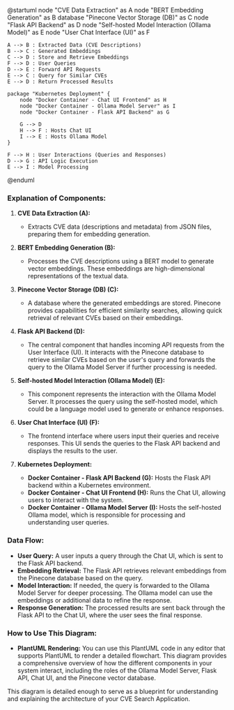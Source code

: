 @startuml
    node "CVE Data Extraction" as A
    node "BERT Embedding Generation" as B
    database "Pinecone Vector Storage (DB)" as C
    node "Flask API Backend" as D
    node "Self-hosted Model Interaction (Ollama Model)" as E
    node "User Chat Interface (UI)" as F

    A --> B : Extracted Data (CVE Descriptions)
    B --> C : Generated Embeddings
    C --> D : Store and Retrieve Embeddings
    F --> D : User Queries
    D --> E : Forward API Requests
    E --> C : Query for Similar CVEs
    E --> D : Return Processed Results

    package "Kubernetes Deployment" {
        node "Docker Container - Chat UI Frontend" as H
        node "Docker Container - Ollama Model Server" as I
        node "Docker Container - Flask API Backend" as G
        
        G --> D
        H --> F : Hosts Chat UI
        I --> E : Hosts Ollama Model
    }

    F --> H : User Interactions (Queries and Responses)
    D --> G : API Logic Execution
    E --> I : Model Processing
@enduml


### Explanation of Components:

1. **CVE Data Extraction (A):** 
   - Extracts CVE data (descriptions and metadata) from JSON files, preparing them for embedding generation.

2. **BERT Embedding Generation (B):**
   - Processes the CVE descriptions using a BERT model to generate vector embeddings. These embeddings are high-dimensional representations of the textual data.

3. **Pinecone Vector Storage (DB) (C):**
   - A database where the generated embeddings are stored. Pinecone provides capabilities for efficient similarity searches, allowing quick retrieval of relevant CVEs based on their embeddings.

4. **Flask API Backend (D):**
   - The central component that handles incoming API requests from the User Interface (UI). It interacts with the Pinecone database to retrieve similar CVEs based on the user's query and forwards the query to the Ollama Model Server if further processing is needed.

5. **Self-hosted Model Interaction (Ollama Model) (E):**
   - This component represents the interaction with the Ollama Model Server. It processes the query using the self-hosted model, which could be a language model used to generate or enhance responses.

6. **User Chat Interface (UI) (F):**
   - The frontend interface where users input their queries and receive responses. This UI sends the queries to the Flask API backend and displays the results to the user.

7. **Kubernetes Deployment:**
   - **Docker Container - Flask API Backend (G):** Hosts the Flask API backend within a Kubernetes environment.
   - **Docker Container - Chat UI Frontend (H):** Runs the Chat UI, allowing users to interact with the system.
   - **Docker Container - Ollama Model Server (I):** Hosts the self-hosted Ollama model, which is responsible for processing and understanding user queries.

### Data Flow:

- **User Query:** A user inputs a query through the Chat UI, which is sent to the Flask API backend.
- **Embedding Retrieval:** The Flask API retrieves relevant embeddings from the Pinecone database based on the query.
- **Model Interaction:** If needed, the query is forwarded to the Ollama Model Server for deeper processing. The Ollama model can use the embeddings or additional data to refine the response.
- **Response Generation:** The processed results are sent back through the Flask API to the Chat UI, where the user sees the final response.

### How to Use This Diagram:

- **PlantUML Rendering:** You can use this PlantUML code in any editor that supports PlantUML to render a detailed flowchart. This diagram provides a comprehensive overview of how the different components in your system interact, including the roles of the Ollama Model Server, Flask API, Chat UI, and the Pinecone vector database.

This diagram is detailed enough to serve as a blueprint for understanding and explaining the architecture of your CVE Search Application.
